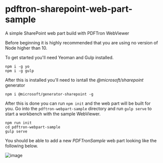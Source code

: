 # pdftron-sharepoint-web-part-sample
A simple SharePoint web part build with PDFTron WebViewer 

Before beginning it is highly recommended that you are using no version of Node higher than 10. 

To get started you'll need Yeoman and Gulp installed.

```
npm i -g yo
npm i -g gulp
```

After this is installed you'll need to isntall the *@microsoft/sharepoint* generator

```
npm i @microsoft/generator-sharepoint -g
```

After this is done you can run `npm init` and the web part will be built for you. Go into the `pdftron-webpart-sample` directory and run `gulp serve` to start a workbench with the sample WebViewer.

```
npm run init
cd pdftron-webpart-sample
gulp serve
```
You should be able to add a new *PDFTronSample* web part looking like the following below.

![image](https://raw.githubusercontent.com/mike-mh/pdftron-sharepoint-web-part-sample/main/.github/images/localhost-image.png)
